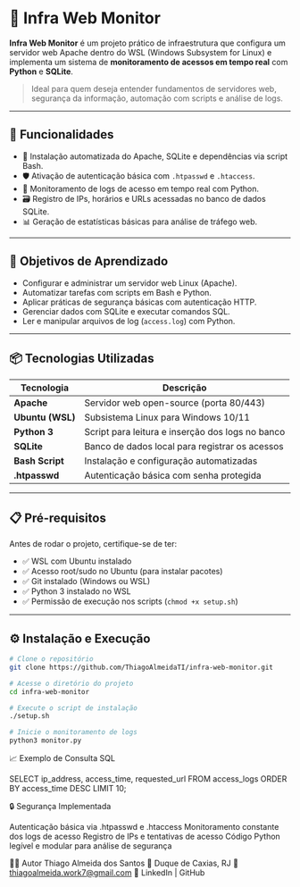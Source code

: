 # 📡 Infra Web Monitor

**Infra Web Monitor** é um projeto prático de infraestrutura que configura um servidor web Apache dentro do WSL (Windows Subsystem for Linux) e implementa um sistema de **monitoramento de acessos em tempo real** com **Python** e **SQLite**.

> Ideal para quem deseja entender fundamentos de servidores web, segurança da informação, automação com scripts e análise de logs.

---

## 🚀 Funcionalidades

- 🧰 Instalação automatizada do Apache, SQLite e dependências via script Bash.
- 🛡️ Ativação de autenticação básica com `.htpasswd` e `.htaccess`.
- 📑 Monitoramento de logs de acesso em tempo real com Python.
- 🗃️ Registro de IPs, horários e URLs acessadas no banco de dados SQLite.
- 📊 Geração de estatísticas básicas para análise de tráfego web.

---

## 🎯 Objetivos de Aprendizado

- Configurar e administrar um servidor web Linux (Apache).
- Automatizar tarefas com scripts em Bash e Python.
- Aplicar práticas de segurança básicas com autenticação HTTP.
- Gerenciar dados com SQLite e executar comandos SQL.
- Ler e manipular arquivos de log (`access.log`) com Python.

---

## 📦 Tecnologias Utilizadas

| Tecnologia       | Descrição                                                  |
|------------------|------------------------------------------------------------|
| **Apache**       | Servidor web open-source (porta 80/443)                    |
| **Ubuntu (WSL)** | Subsistema Linux para Windows 10/11                        |
| **Python 3**     | Script para leitura e inserção dos logs no banco           |
| **SQLite**       | Banco de dados local para registrar os acessos             |
| **Bash Script**  | Instalação e configuração automatizadas                    |
| **.htpasswd**    | Autenticação básica com senha protegida                    |

---

## 📋 Pré-requisitos

Antes de rodar o projeto, certifique-se de ter:

- ✅ WSL com Ubuntu instalado
- ✅ Acesso root/sudo no Ubuntu (para instalar pacotes)
- ✅ Git instalado (Windows ou WSL)
- ✅ Python 3 instalado no WSL
- ✅ Permissão de execução nos scripts (`chmod +x setup.sh`)

---

## ⚙️ Instalação e Execução

```bash
# Clone o repositório
git clone https://github.com/ThiagoAlmeidaTI/infra-web-monitor.git

# Acesse o diretório do projeto
cd infra-web-monitor

# Execute o script de instalação
./setup.sh

# Inicie o monitoramento de logs
python3 monitor.py 
```

📈 Exemplo de Consulta SQL

SELECT ip_address, access_time, requested_url 
FROM access_logs 
ORDER BY access_time DESC 
LIMIT 10;

🔒 Segurança Implementada

Autenticação básica via .htpasswd e .htaccess
Monitoramento constante dos logs de acesso
Registro de IPs e tentativas de acesso
Código Python legível e modular para análise de segurança

👨‍💻 Autor
Thiago Almeida dos Santos
📍 Duque de Caxias, RJ
📧 thiagoalmeida.work7@gmail.com
🔗 LinkedIn | GitHub

